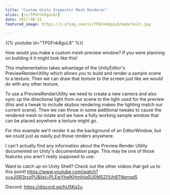 ```yaml
---
title: "Custom Unity Inspector Mesh Renderer"
alias: [/v/TPGFnk8guL8/]
date: 2017-08-21
featured_image: https://i.ytimg.com/vi/TPGFnk8guL8/mqdefault.jpg

---
```


{{% youtube id="TPGFnk8guL8" %}}

How would you make a custom mesh preview window? If you were planning on building it it might look like this!

This implementation takes advantage of the UnityEditor's PreviewRenderUtility which allows you to build and render a sample scene to a texture. Then we can draw that texture to the screen just like we would do with any other texture.

To use a PreviewRenderUtility we need to create a new camera and also sync up the directional light from our scene to the light used for the preview (this and a tweak to include skybox rendering makes the lighting match our current scene). Then we can throw in some additional tweaks to cause the rendered mesh to rotate and we have a fully working sample window that can be placed anywhere a texture might go.

For this example we'll render it as the background of an EditorWindow, but we could just as easily put those renders anywhere.

I can't actually find any information about the Preview Render Utility documented on Unity's documentation page. This may be one of those features you aren't really supposed to use.

Want to catch up on Unity Shell? Check out the other videos that got us to this point! https://www.youtube.com/watch?v=xJi5R3rxzPU&list=PLEwYhelKHmihiq5U0MSZj1Uh8TNernql5

Discord: https://discord.gg/hU5Kq2u
